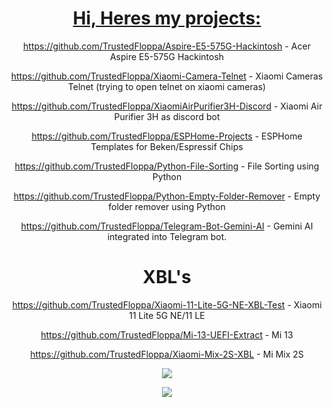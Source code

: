 <div align="center">
  <a href="https://github.com/TrustedFloppa">
    


# Hi, Heres my projects:
  
https://github.com/TrustedFloppa/Aspire-E5-575G-Hackintosh - Acer Aspire E5-575G Hackintosh

https://github.com/TrustedFloppa/Xiaomi-Camera-Telnet - Xiaomi Cameras Telnet (trying to open telnet on xiaomi cameras)

https://github.com/TrustedFloppa/XiaomiAirPurifier3H-Discord - Xiaomi Air Purifier 3H as discord bot

https://github.com/TrustedFloppa/ESPHome-Projects - ESPHome Templates for Beken/Espressif Chips

https://github.com/TrustedFloppa/Python-File-Sorting - File Sorting using Python

https://github.com/TrustedFloppa/Python-Empty-Folder-Remover - Empty folder remover using Python

https://github.com/TrustedFloppa/Telegram-Bot-Gemini-AI - Gemini AI integrated into Telegram bot.

# XBL's
https://github.com/TrustedFloppa/Xiaomi-11-Lite-5G-NE-XBL-Test - Xiaomi 11 Lite 5G NE/11 LE

https://github.com/TrustedFloppa/Mi-13-UEFI-Extract - Mi 13

https://github.com/TrustedFloppa/Xiaomi-Mix-2S-XBL - Mi Mix 2S

<picture>
  <source
    srcset="https://github-readme-stats.vercel.app/api?username=trustedfloppa&show_icons=true&theme=radical"
    media="(prefers-color-scheme: dark)"
  />
    <source
    srcset="https://github-readme-stats.vercel.app/api?username=trustedfloppa&show_icons=true"
    media="(prefers-color-scheme: dark), (prefers-color-scheme: no-preference)"
  />
  <img src="https://github-readme-stats.vercel.app/api?username=trustedfloppa&show_icons=true" />
</picture>


![](https://komarev.com/ghpvc/?username=TrustedFloppa&color=green)
</div>
  
